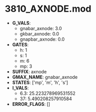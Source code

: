# 3810_AXNODE.mod

- **G_VALS**:
  - gnabar_axnode: 3.0
  - gkbar_axnode: 0.0
  - gnapbar_axnode: 0.0
- **GATES**:
  - h: 1
  - s: 1
  - m: 6
  - mp: 3
- **SUFFIX**: axnode
- **GMAX_NAME**: gnabar_axnode
- **STATES**: ['mp', 'm', 'h', 's']
- **I_VALS**:
  - 6.3: 25.223278969531552
  - 37: 5.490208257910584
- **ERROR_FLAGS**: []
